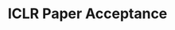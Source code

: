 ---
title: "ICLR Paper Acceptance"
publishDate: 2025-01-22
description: "🎉 I finally have an ICLR paper! Thrilled to share that our paper, <em>A Unified Framework for Forward and Inverse Problems in Subsurface Imaging using Latent Space Translations</em>, has been accepted to ICLR 2025! [📄 paper] [💻 project page]"
category: "Publication"
---